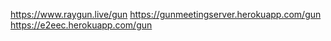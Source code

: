 https://www.raygun.live/gun
https://gunmeetingserver.herokuapp.com/gun
https://e2eec.herokuapp.com/gun